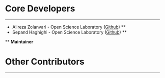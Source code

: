 # Core Developers
----------
- Alireza Zolanvari  - Open Science Laboratory ([Github](https://github.com/alirezazolanvari)) **
- Sepand Haghighi - Open Science Laboratory ([Github](https://github.com/sepandhaghighi)) **


** **Maintainer**

# Other Contributors
----------


